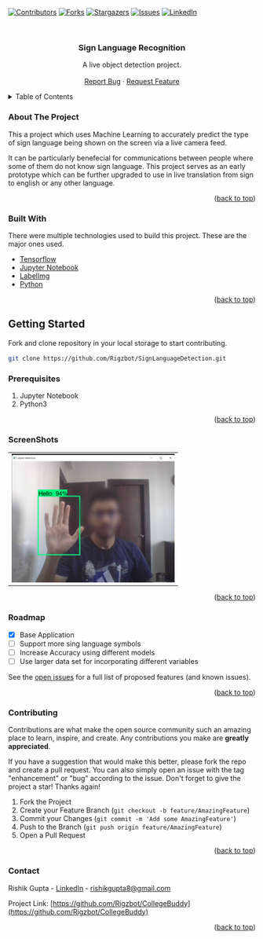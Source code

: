 <div id="top"></div>

[![Contributors][contributors-shield]][contributors-url]
[![Forks][forks-shield]][forks-url]
[![Stargazers][stars-shield]][stars-url]
[![Issues][issues-shield]][issues-url]
[![LinkedIn][linkedin-shield]][linkedin-url]



<!-- PROJECT LOGO -->
<br />
<div align="center">
 
  <h3 align="center">Sign Language Recognition</h3>

  <p align="center">
    A live object detection project.
    <br />
    <br />
    <a href="https://github.com/Rigzbot/SignLanguageDetection/issues">Report Bug</a>
    ·
    <a href="https://github.com/Rigzbot/SignLanguageDetection/issues">Request Feature</a>
  </p>
</div>



<!-- TABLE OF CONTENTS -->
<details>
  <summary>Table of Contents</summary>
  <ol>
    <li>
      <a href="#about-the-project">About The Project</a>
      <ul>
        <li><a href="#built-with">Built With</a></li>
      </ul>
    </li>
    <li>
      <a href="#getting-started">Getting Started</a>
      <ul>
        <li><a href="#prerequisites">Prerequisites</a></li>
      </ul>
    </li>
    <li><a href="#screenshots">ScreenShots</a></li>
    <li><a href="#roadmap">Roadmap</a></li>
    <li><a href="#contributing">Contributing</a></li>
    <li><a href="#contact">Contact</a></li>
  </ol>
</details>



<!-- ABOUT THE PROJECT -->
<div id="about-the-project"></div>

### About The Project

This a project which uses Machine Learning to accurately predict the type of sign language being shown on the screen via a live camera feed.

It can be particularly benefecial for communications between people where some of them do not know sign language. This project serves as an early prototype which can be further upgraded to use in live translation from sign to english or any other language. 

<p align="right">(<a href="#top">back to top</a>)</p>

<div id="built-with"></div>

### Built With

There were multiple technologies used to build this project. These are the major ones used.

* [Tensorflow](https://www.tensorflow.org/api_docs)
* [Jupyter Notebook](https://jupyter-notebook.readthedocs.io/en/stable/)
* [LabelImg](https://github.com/heartexlabs/labelImg)
* [Python](https://docs.python.org/3/)

<p align="right">(<a href="#top">back to top</a>)</p>



<!-- GETTING STARTED -->
<div id="getting-started"></div>

## Getting Started

Fork and clone repository in your local storage to start contributing.
   ```sh
   git clone https://github.com/Rigzbot/SignLanguageDetection.git
   ```

<div id="prerequisites"></div>

### Prerequisites

<ol>
  <li>Jupyter Notebook</li>
  <li>Python3</li>
</ol>

<p align="right">(<a href="#top">back to top</a>)</p>



<!-- SCREENSHOTS -->
<div id="screenshots"></div>

### ScreenShots

<table>
    <tr>
        <td><a href="https://github.com/Rigzbot/SignLanguageDetection/blob/master/">
        <img src="images/hello.png" alt="Hello" >
        </a></td>
    </tr>
</table>
 
<p align="right">(<a href="#top">back to top</a>)</p>

<!-- ROADMAP -->
<div id="roadmap"></div>

### Roadmap

- [x] Base Application
- [ ] Support more sing language symbols 
- [ ] Increase Accuracy using different models
- [ ] Use larger data set for incorporating different variables

See the [open issues](https://github.com/Rigzbot/SignLanguageDetection/issues) for a full list of proposed features (and known issues).

<p align="right">(<a href="#top">back to top</a>)</p>



<!-- CONTRIBUTING -->
<div id="contributing"></div>

### Contributing

Contributions are what make the open source community such an amazing place to learn, inspire, and create. Any contributions you make are **greatly appreciated**.

If you have a suggestion that would make this better, please fork the repo and create a pull request. You can also simply open an issue with the tag "enhancement" or "bug" 
according to the issue.
Don't forget to give the project a star! Thanks again!

1. Fork the Project
2. Create your Feature Branch (`git checkout -b feature/AmazingFeature`)
3. Commit your Changes (`git commit -m 'Add some AmazingFeature'`)
4. Push to the Branch (`git push origin feature/AmazingFeature`)
5. Open a Pull Request

<p align="right">(<a href="#top">back to top</a>)</p>

<!-- CONTACT -->
<div id="contact"></div>

### Contact

Rishik Gupta - [LinkedIn](https://www.linkedin.com/in/rishik-gupta-74a6a693/) - rishikgupta8@gmail.com

Project Link: [https://github.com/Rigzbot/CollegeBuddy](https://github.com/Rigzbot/CollegeBuddy)

<p align="right">(<a href="#top">back to top</a>)</p>


<!-- MARKDOWN LINKS & IMAGES -->
<!-- https://www.markdownguide.org/basic-syntax/#reference-style-links -->
[contributors-shield]: https://img.shields.io/github/contributors/RigzBot/SignLanguageDetection.svg?style=for-the-badge
[contributors-url]: https://github.com/Rigzbot/SignLanguageDetection/graphs/contributors
[forks-shield]: https://img.shields.io/github/forks/RigzBot/SignLanguageDetection.svg?style=for-the-badge
[forks-url]: https://github.com/Rigzbot/SignLanguageDetection/network/members
[stars-shield]: https://img.shields.io/github/stars/RigzBot/SignLanguageDetection.svg?style=for-the-badge
[stars-url]: https://github.com/Rigzbot/SignLanguageDetection/stargazers
[issues-shield]: https://img.shields.io/github/issues/RigzBot/SignLanguageDetection.svg?style=for-the-badge
[issues-url]: https://github.com/Rigzbot/SignLanguageDetection/issues
[linkedin-shield]: https://img.shields.io/badge/-LinkedIn-black.svg?style=for-the-badge&logo=linkedin&colorB=555
[linkedin-url]: https://www.linkedin.com/in/rishik-gupta-74a6a693/
[product-screenshot]: images/loginScreen.jpg
